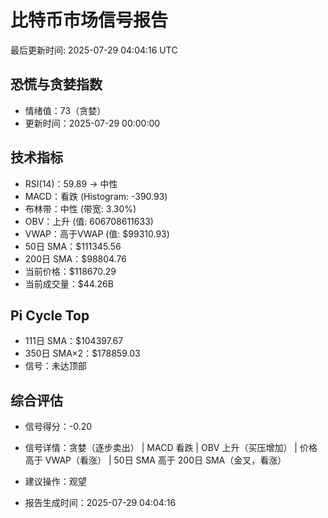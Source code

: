 # 比特币市场信号报告

最后更新时间: 2025-07-29 04:04:16 UTC

## 恐慌与贪婪指数
- 情绪值：73（贪婪）
- 更新时间：2025-07-29 00:00:00

## 技术指标
- RSI(14)：59.89 → 中性
- MACD：看跌 (Histogram: -390.93)
- 布林带：中性 (带宽: 3.30%)
- OBV：上升 (值: 606708611633)
- VWAP：高于VWAP (值: $99310.93)
- 50日 SMA：$111345.56
- 200日 SMA：$98804.76
- 当前价格：$118670.29
- 当前成交量：$44.26B

## Pi Cycle Top
- 111日 SMA：$104397.67
- 350日 SMA×2：$178859.03
- 信号：未达顶部

## 综合评估
- 信号得分：-0.20
- 信号详情：贪婪（逐步卖出） | MACD 看跌 | OBV 上升（买压增加） | 价格高于 VWAP（看涨） | 50日 SMA 高于 200日 SMA（金叉，看涨）
- 建议操作：观望

- 报告生成时间：2025-07-29 04:04:16